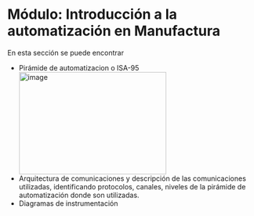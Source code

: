 # Módulo: Introducción a la automatización en Manufactura

En esta sección se puede encontrar
<ul>
  <li> Pirámide de automatizacion o ISA-95 </li>

  <img width="300" height="209" alt="image" src="https://github.com/user-attachments/assets/0ad40c0e-a944-4cd2-b5a5-67176f4bdf61" />

  <li> Arquitectura de comunicaciones y descripción de las comunicaciones utilizadas,
identificando protocolos, canales, niveles de la pirámide de automatización donde son utilizadas.</li>
  <li>Diagramas de instrumentación</li>
</ul>
